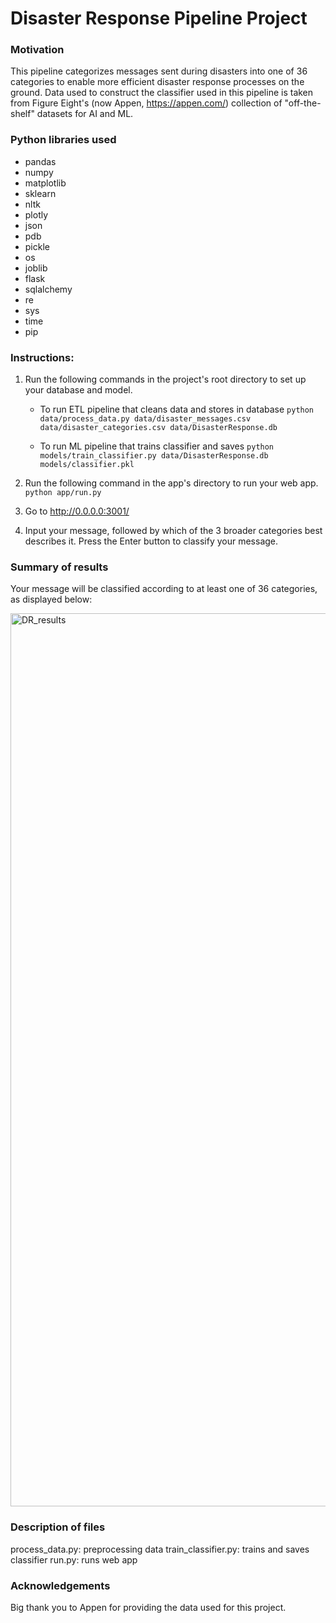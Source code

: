 # Disaster Response Pipeline Project

### Motivation

This pipeline categorizes messages sent during disasters into one of 36 categories to enable more efficient disaster response processes on the ground. Data used to construct the classifier used in this pipeline is taken from Figure Eight's (now Appen, https://appen.com/) collection of "off-the-shelf" datasets for AI and ML.

### Python libraries used

- pandas
- numpy
- matplotlib
- sklearn
- nltk
- plotly
- json
- pdb
- pickle
- os
- joblib
- flask
- sqlalchemy
- re
- sys
- time
- pip

### Instructions:
1. Run the following commands in the project's root directory to set up your database and model.

    - To run ETL pipeline that cleans data and stores in database
        `python data/process_data.py data/disaster_messages.csv data/disaster_categories.csv data/DisasterResponse.db`
        
    - To run ML pipeline that trains classifier and saves
        `python models/train_classifier.py data/DisasterResponse.db models/classifier.pkl`

2. Run the following command in the app's directory to run your web app.
    `python app/run.py`

3. Go to http://0.0.0.0:3001/

4. Input your message, followed by which of the 3 broader categories best describes it. Press the Enter button to classify your message.


### Summary of results

Your message will be classified according to at least one of 36 categories, as displayed below:

<img width="1429" alt="DR_results" src="https://user-images.githubusercontent.com/48768390/114258410-270b2100-997b-11eb-9e03-02dcc7b1cc03.png">

### Description of files

process_data.py: preprocessing data
train_classifier.py: trains and saves classifier
run.py: runs web app

### Acknowledgements

Big thank you to Appen for providing the data used for this project.
